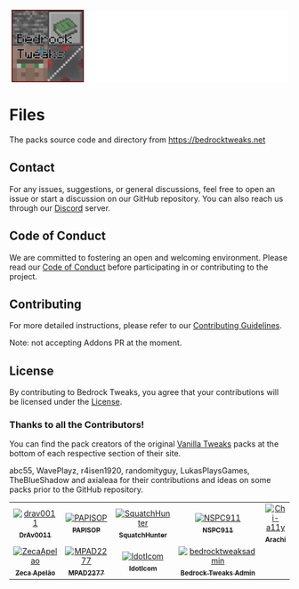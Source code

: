 <p align="center">
    <img src="logo.svg"
        height="130">
</p>

# Files

The packs source code and directory from https://bedrocktweaks.net

## Contact

For any issues, suggestions, or general discussions, feel free to open an issue or start a discussion on our GitHub repository. You can also
reach us through our [Discord](https://bedrocktweaks.net/discord) server.

## Code of Conduct

We are committed to fostering an open and welcoming environment. Please read our [Code of Conduct](CODE_OF_CONDUCT.md) before participating
in or contributing to the project.

## Contributing

For more detailed instructions, please refer to our [Contributing Guidelines](CONTRIBUTING.md).

Note: not accepting Addons PR at the moment.

## License

By contributing to Bedrock Tweaks, you agree that your contributions will be licensed under the [License](LICENSE).

### Thanks to all the Contributors!

You can find the pack creators of the original [Vanilla Tweaks](https://vanillatweaks.net) packs at the bottom of each respective section of their site.

abc55, WavePlayz, r4isen1920, randomityguy, LukasPlaysGames, TheBlueShadow and axialeaa for their contributions and ideas on some packs prior to the GitHub repository.
<!-- readme: collaborators,contributors -start -->
<table>
	<tbody>
		<tr>
            <td align="center">
                <a href="https://github.com/drav0011">
                    <img src="https://avatars.githubusercontent.com/u/43525295?v=4" width="100;" alt="drav0011"/>
                    <br />
                    <sub><b>DrAv0011</b></sub>
                </a>
            </td>
            <td align="center">
                <a href="https://github.com/PAPISOP">
                    <img src="https://avatars.githubusercontent.com/u/85175982?v=4" width="100;" alt="PAPISOP"/>
                    <br />
                    <sub><b>PAPISOP</b></sub>
                </a>
            </td>
            <td align="center">
                <a href="https://github.com/SquatchHunter">
                    <img src="https://avatars.githubusercontent.com/u/33571936?v=4" width="100;" alt="SquatchHunter"/>
                    <br />
                    <sub><b>SquatchHunter</b></sub>
                </a>
            </td>
            <td align="center">
                <a href="https://github.com/NSPC911">
                    <img src="https://avatars.githubusercontent.com/u/87571998?v=4" width="100;" alt="NSPC911"/>
                    <br />
                    <sub><b>NSPC911</b></sub>
                </a>
            </td>
            <td align="center">
                <a href="https://github.com/Chi-a11y">
                    <img src="https://avatars.githubusercontent.com/u/172836508?v=4" width="100;" alt="Chi-a11y"/>
                    <br />
                    <sub><b>Arachi</b></sub>
                </a>
            </td>
            <td align="center">
                <a href="https://github.com/yzabeast1">
                    <img src="https://avatars.githubusercontent.com/u/78424865?v=4" width="100;" alt="yzabeast1"/>
                    <br />
                    <sub><b>yzabeast1</b></sub>
                </a>
            </td>
		</tr>
		<tr>
            <td align="center">
                <a href="https://github.com/ZecaApelao">
                    <img src="https://avatars.githubusercontent.com/u/206439936?v=4" width="100;" alt="ZecaApelao"/>
                    <br />
                    <sub><b>Zeca Apelão</b></sub>
                </a>
            </td>
            <td align="center">
                <a href="https://github.com/MPAD2277">
                    <img src="https://avatars.githubusercontent.com/u/77268603?v=4" width="100;" alt="MPAD2277"/>
                    <br />
                    <sub><b>MPAD2277</b></sub>
                </a>
            </td>
            <td align="center">
                <a href="https://github.com/IdotIcom">
                    <img src="https://avatars.githubusercontent.com/u/176992055?v=4" width="100;" alt="IdotIcom"/>
                    <br />
                    <sub><b>IdotIcom</b></sub>
                </a>
            </td>
            <td align="center">
                <a href="https://github.com/bedrocktweaksadmin">
                    <img src="https://avatars.githubusercontent.com/u/172558280?v=4" width="100;" alt="bedrocktweaksadmin"/>
                    <br />
                    <sub><b>Bedrock Tweaks Admin</b></sub>
                </a>
            </td>
		</tr>
	<tbody>
</table>
<!-- readme: collaborators,contributors -end -->
